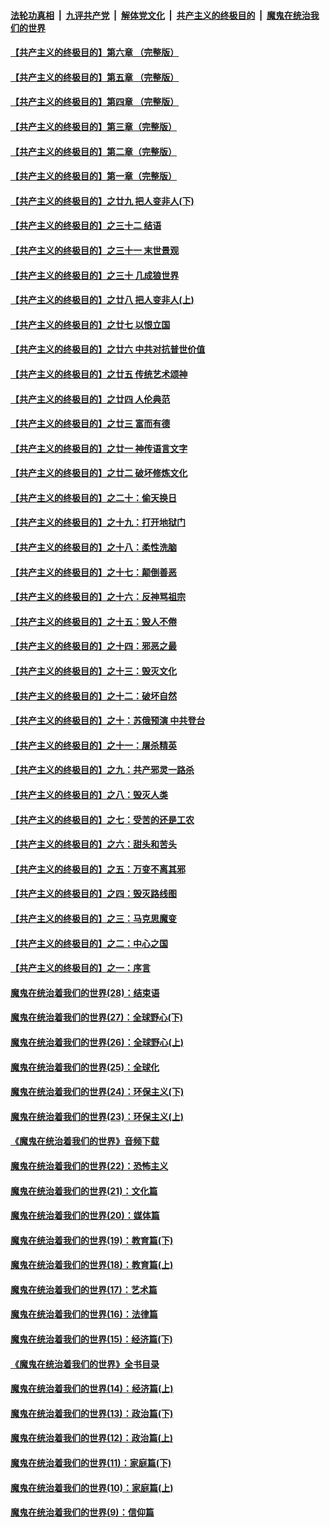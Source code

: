 ####  [法轮功真相](../../../../basic/blob/master/README.md?t=09290752) &nbsp;|&nbsp; [九评共产党](../../../../9ping.md/blob/master/README.md?t=09290752) &nbsp;|&nbsp; [解体党文化](../../../../jtdwh.md/blob/master/README.md?t=09290752)  &nbsp;|&nbsp; [共产主义的终极目的](../../../../gczydzjmd.md/blob/master/README.md?t=09290752) &nbsp;|&nbsp; [魔鬼在统治我们的世界](../../../../mgztzwmdsj.md/blob/master/README.md?t=09290752) 

#### [【共产主义的终极目的】第六章 （完整版）](../pages/nsc422/n11428913.md?t=09290752) 

#### [【共产主义的终极目的】第五章 （完整版）](../pages/nsc422/n11428912.md?t=09290752) 

#### [【共产主义的终极目的】第四章 （完整版）](../pages/nsc422/n11428907.md?t=09290752) 

#### [【共产主义的终极目的】第三章（完整版）](../pages/nsc422/n11428848.md?t=09290752) 

#### [【共产主义的终极目的】第二章（完整版）](../pages/nsc422/n11428831.md?t=09290752) 

#### [【共产主义的终极目的】第一章（完整版）](../pages/nsc422/n11417651.md?t=09290752) 

#### [【共产主义的终极目的】之廿九 把人变非人(下)](../pages/nsc422/n11344140.md?t=09290752) 

#### [【共产主义的终极目的】之三十二 结语](../pages/nsc422/n11360535.md?t=09290752) 

#### [【共产主义的终极目的】之三十一 末世景观](../pages/nsc422/n11351129.md?t=09290752) 

#### [【共产主义的终极目的】之三十 几成狼世界](../pages/nsc422/n11348280.md?t=09290752) 

#### [【共产主义的终极目的】之廿八 把人变非人(上)](../pages/nsc422/n11340492.md?t=09290752) 

#### [【共产主义的终极目的】之廿七 以恨立国](../pages/nsc422/n11336944.md?t=09290752) 

#### [【共产主义的终极目的】之廿六 中共对抗普世价值](../pages/nsc422/n11324785.md?t=09290752) 

#### [【共产主义的终极目的】之廿五 传统艺术颂神](../pages/nsc422/n11296396.md?t=09290752) 

#### [【共产主义的终极目的】之廿四 人伦典范](../pages/nsc422/n11296397.md?t=09290752) 

#### [【共产主义的终极目的】之廿三 富而有德](../pages/nsc422/n11283598.md?t=09290752) 

#### [【共产主义的终极目的】之廿一 神传语言文字](../pages/nsc422/n11263265.md?t=09290752) 

#### [【共产主义的终极目的】之廿二 破坏修炼文化](../pages/nsc422/n11245728.md?t=09290752) 

#### [【共产主义的终极目的】之二十：偷天换日](../pages/nsc422/n11238846.md?t=09290752) 

#### [【共产主义的终极目的】之十九：打开地狱门](../pages/nsc422/n11206376.md?t=09290752) 

#### [【共产主义的终极目的】之十八：柔性洗脑](../pages/nsc422/n11199994.md?t=09290752) 

#### [【共产主义的终极目的】之十七：颠倒善恶](../pages/nsc422/n11179782.md?t=09290752) 

#### [【共产主义的终极目的】之十六：反神骂祖宗](../pages/nsc422/n11166798.md?t=09290752) 

#### [【共产主义的终极目的】之十五：毁人不倦](../pages/nsc422/n11166792.md?t=09290752) 

#### [【共产主义的终极目的】之十四：邪恶之最](../pages/nsc422/n11150249.md?t=09290752) 

#### [【共产主义的终极目的】之十三：毁灭文化](../pages/nsc422/n11135227.md?t=09290752) 

#### [【共产主义的终极目的】之十二：破坏自然](../pages/nsc422/n11135214.md?t=09290752) 

#### [【共产主义的终极目的】之十：苏俄预演 中共登台](../pages/nsc422/n11118424.md?t=09290752) 

#### [【共产主义的终极目的】之十一：屠杀精英](../pages/nsc422/n11118442.md?t=09290752) 

#### [【共产主义的终极目的】之九：共产邪灵一路杀](../pages/nsc422/n11114139.md?t=09290752) 

#### [【共产主义的终极目的】之八：毁灭人类](../pages/nsc422/n11108503.md?t=09290752) 

#### [【共产主义的终极目的】之七：受苦的还是工农](../pages/nsc422/n11101809.md?t=09290752) 

#### [【共产主义的终极目的】之六：甜头和苦头](../pages/nsc422/n11096971.md?t=09290752) 

#### [【共产主义的终极目的】之五：万变不离其邪](../pages/nsc422/n11091285.md?t=09290752) 

#### [【共产主义的终极目的】之四：毁灭路线图](../pages/nsc422/n11086284.md?t=09290752) 

#### [【共产主义的终极目的】之三：马克思魔变](../pages/nsc422/n11061941.md?t=09290752) 

#### [【共产主义的终极目的】之二：中心之国](../pages/nsc422/n11047728.md?t=09290752) 

#### [【共产主义的终极目的】之一：序言](../pages/nsc422/n11086077.md?t=09290752) 

#### [魔鬼在统治着我们的世界(28)：结束语](../pages/nsc422/n10936246.md?t=09290752) 

#### [魔鬼在统治着我们的世界(27)：全球野心(下)](../pages/nsc422/n10928319.md?t=09290752) 

#### [魔鬼在统治着我们的世界(26)：全球野心(上)](../pages/nsc422/n10900318.md?t=09290752) 

#### [魔鬼在统治着我们的世界(25)：全球化](../pages/nsc422/n10788205.md?t=09290752) 

#### [魔鬼在统治着我们的世界(24)：环保主义(下)](../pages/nsc422/n10695307.md?t=09290752) 

#### [魔鬼在统治着我们的世界(23)：环保主义(上)](../pages/nsc422/n10688613.md?t=09290752) 

#### [《魔鬼在统治着我们的世界》音频下载](../pages/nsc422/n10635553.md?t=09290752) 

#### [魔鬼在统治着我们的世界(22)：恐怖主义](../pages/nsc422/n10614727.md?t=09290752) 

#### [魔鬼在统治着我们的世界(21)：文化篇](../pages/nsc422/n10597706.md?t=09290752) 

#### [魔鬼在统治着我们的世界(20)：媒体篇](../pages/nsc422/n10586579.md?t=09290752) 

#### [魔鬼在统治着我们的世界(19)：教育篇(下)](../pages/nsc422/n10564808.md?t=09290752) 

#### [魔鬼在统治着我们的世界(18)：教育篇(上)](../pages/nsc422/n10526970.md?t=09290752) 

#### [魔鬼在统治着我们的世界(17)：艺术篇](../pages/nsc422/n10499093.md?t=09290752) 

#### [魔鬼在统治着我们的世界(16)：法律篇](../pages/nsc422/n10485969.md?t=09290752) 

#### [魔鬼在统治着我们的世界(15)：经济篇(下)](../pages/nsc422/n10469975.md?t=09290752) 

#### [《魔鬼在统治着我们的世界》全书目录](../pages/nsc422/n10464261.md?t=09290752) 

#### [魔鬼在统治着我们的世界(14)：经济篇(上)](../pages/nsc422/n10457370.md?t=09290752) 

#### [魔鬼在统治着我们的世界(13)：政治篇(下)](../pages/nsc422/n10448270.md?t=09290752) 

#### [魔鬼在统治着我们的世界(12)：政治篇(上)](../pages/nsc422/n10444576.md?t=09290752) 

#### [魔鬼在统治着我们的世界(11)：家庭篇(下)](../pages/nsc422/n10440961.md?t=09290752) 

#### [魔鬼在统治着我们的世界(10)：家庭篇(上)](../pages/nsc422/n10435448.md?t=09290752) 

#### [魔鬼在统治着我们的世界(9)：信仰篇](../pages/nsc422/n10432159.md?t=09290752) 

